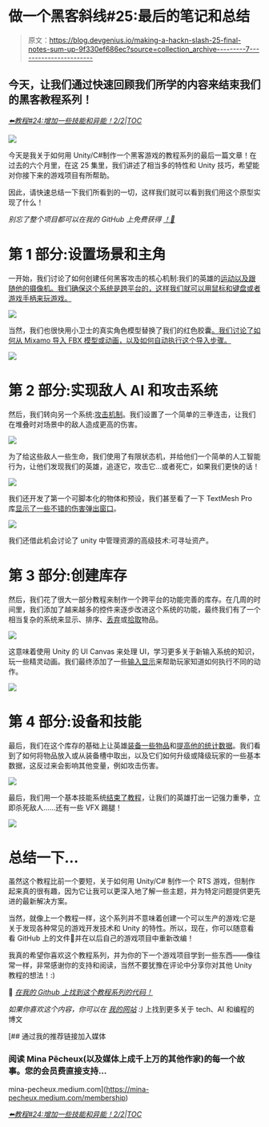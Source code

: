 # 做一个黑客斜线#25:最后的笔记和总结

> 原文：<https://blog.devgenius.io/making-a-hackn-slash-25-final-notes-sum-up-9f330ef686ec?source=collection_archive---------7----------------------->

## 今天，让我们通过快速回顾我们所学的内容来结束我们的黑客教程系列！

[*⬅️教程#24:增加一些技能和异能！2/2*](/making-a-hackn-slash-24-adding-some-skills-and-powers-2-2-4032ec4ac117)*|*[*TOC*](https://medium.com/c-sharp-progarmming/making-a-hackn-slash-game-in-unity-c-6ec315e75816)

![](img/0e73857ff8ae127ce74f6268637947f5.png)

今天是我关于如何用 Unity/C#制作一个黑客游戏的教程系列的最后一篇文章！在过去的六个月里，在这 25 集里，我们讲述了相当多的特性和 Unity 技巧，希望能对你接下来的游戏项目有所帮助。

因此，请快速总结一下我们所看到的一切，这样我们就可以看到我们用这个原型实现了什么！

*别忘了整个项目都可以在我的 GitHub 上免费获得* [*！🚀*](https://github.com/MinaPecheux/UnityTutorials-Hacknslash)

# 第 1 部分:设置场景和主角

一开始，我们讨论了如何创建任何黑客攻击的核心机制:我们的英雄的[运动以及跟随他的摄像机。我们确保这个系统是跨平台的，这样我们就可以用鼠标和键盘或者游戏手柄来玩游戏。](https://mina-pecheux.medium.com/making-a-hackn-slash-1-moving-and-following-our-hero-a9121b725c94)

![](img/f0bbcf40eeaed4181f219bc3a325bb26.png)

当然，我们也很快用小卫士的真实角色模型替换了我们的红色胶囊[。我们讨论了如何从 Mixamo 导入 FBX 模型或动画，以及如何自动执行这个导入步骤。](https://mina-pecheux.medium.com/making-a-hackn-slash-3-importing-a-3d-model-animating-our-hero-1-2-f23b37f36359)

![](img/0a8a7a6b3f5352390db0aead7de407d7.png)

# 第 2 部分:实现敌人 AI 和攻击系统

然后，我们转向另一个系统:[攻击机制](https://mina-pecheux.medium.com/making-a-hackn-slash-5-introducing-combo-attacks-45ce61eb9931)。我们设置了一个简单的三拳连击，让我们在堆叠时对场景中的敌人造成更高的伤害。

![](img/434d9a22416970c279bd9ed6947e8109.png)

为了给这些敌人一些生命，我们使用了有限状态机，并给他们一个简单的人工智能行为，让他们发现我们的英雄，追逐它，攻击它…或者死亡，如果我们更快的话！

![](img/3a363bed769d19ca04cdff0ab99e6923.png)

我们还开发了第一个可脚本化的物体和预设，我们甚至看了一下 TextMesh Pro 库[显示了一些不错的伤害弹出窗口](https://mina-pecheux.medium.com/making-a-hackn-slash-10-showing-damage-popups-1-2-80f4003abffa)。

![](img/9121cf2dde82bad55a9ca97d88429fee.png)

我们还借此机会讨论了 unity 中管理资源的高级技术:可寻址资产。

# 第 3 部分:创建库存

然后，我们花了很大一部分教程来制作一个跨平台的功能完善的库存。在几周的时间里，我们添加了越来越多的控件来逐步改进这个系统的功能，最终我们有了一个相当复杂的系统来显示、排序、[丢弃](https://mina-pecheux.medium.com/making-a-hackn-slash-15-dropping-items-showing-item-selection-5d5fb9e93c02)或[拾取](https://mina-pecheux.medium.com/making-a-hackn-slash-17-adding-a-loot-system-1-2-ff8e5184f5a9)物品。

![](img/698da3bf80b3c1f77390b9497bf43313.png)

这意味着使用 Unity 的 UI Canvas 来处理 UI，学习更多关于新输入系统的知识，玩一些精灵动画。我们最终添加了一些[输入显示](https://mina-pecheux.medium.com/making-a-hackn-slash-19-showing-cross-platform-input-displays-68331f690489)来帮助玩家知道如何执行不同的动作。

![](img/ce3f2610330023a80077dfb0a5ad79f2.png)

# 第 4 部分:设备和技能

最后，我们在这个库存的基础上让英雄[装备一些物品](https://mina-pecheux.medium.com/making-a-hackn-slash-20-equipping-our-items-ccd51d9e65f1)和[提高他的统计数据](https://mina-pecheux.medium.com/making-a-hackn-slash-22-improving-our-player-statistics-acd29fe1b9a5)。我们看到了如何将物品放入或从装备槽中取出，以及它们如何升级或降级玩家的一些基本数据，这反过来会影响其他变量，例如攻击伤害。

![](img/3e2865fb42832d570135fbf8a49d8fa9.png)

最后，我们用一个基本技能系统[结束了教程](https://mina-pecheux.medium.com/making-a-hackn-slash-23-adding-some-skills-and-powers-1-2-4194deda4449)，让我们的英雄打出一记强力重拳，立即杀死敌人……还有一些 VFX 踢腿！

![](img/3a9825a732d7d5f4ff4ab9125dd6ca81.png)

# 总结一下…

虽然这个教程比前一个要短，关于如何用 Unity/C# 制作一个 RTS 游戏，但制作起来真的很有趣，因为它让我可以更深入地了解一些主题，并为特定问题提供更先进的最新解决方案。

当然，就像上一个教程一样，这个系列并不意味着创建一个可以生产的游戏:它是关于发现各种常见的游戏开发技术和 Unity 的特性。所以，现在，你可以随意看看 GitHub 上的文件🚀并在以后自己的游戏项目中重新改编！

我真的希望你喜欢这个教程系列，并为你的下一个游戏项目学到一些东西——像往常一样，非常感谢你的支持和阅读，当然不要犹豫在评论中分享你对其他 Unity 教程的想法！:)

🚀 [*在我的 Github 上找到这个教程系列的代码！*](https://github.com/MinaPecheux/UnityTutorials-Hacknslash)

*如果你喜欢这个内容，你可以在* [*我的网站*](https://minapecheux.com/wp/) *:)* 上找到更多关于 tech、AI 和编程的博文

[](https://mina-pecheux.medium.com/membership) [## 通过我的推荐链接加入媒体

### 阅读 Mina Pêcheux(以及媒体上成千上万的其他作家)的每一个故事。您的会员费直接支持…

mina-pecheux.medium.com](https://mina-pecheux.medium.com/membership) 

[*⬅️教程#24:增加一些技能和异能！2/2*](/making-a-hackn-slash-24-adding-some-skills-and-powers-2-2-4032ec4ac117)*|*[*TOC*](https://medium.com/c-sharp-progarmming/making-a-hackn-slash-game-in-unity-c-6ec315e75816)
